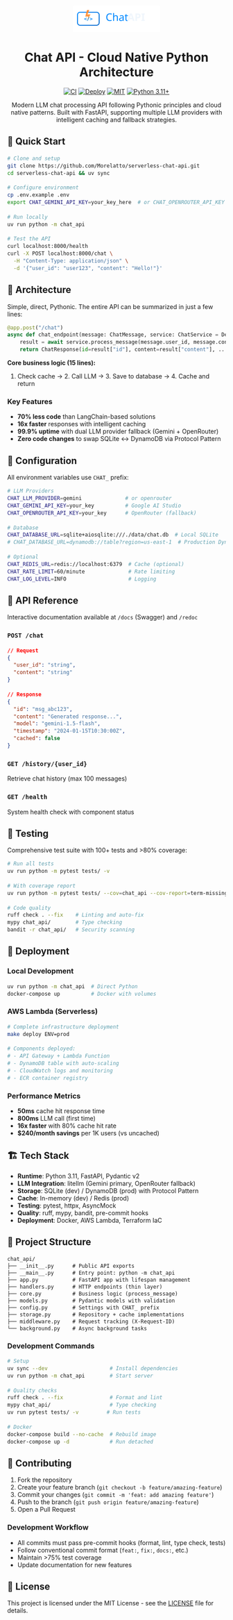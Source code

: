 <div align="center">

<img src="docs/assets/logo-dark.svg" alt="Chat API Logo" width="200" height="60" />

# Chat API - Cloud Native Python Architecture

[![CI](https://github.com/Morelatto/serverless-chat-api/actions/workflows/ci.yml/badge.svg)](https://github.com/Morelatto/serverless-chat-api/actions/workflows/ci.yml)
[![Deploy](https://github.com/Morelatto/serverless-chat-api/actions/workflows/deploy.yml/badge.svg)](https://github.com/Morelatto/serverless-chat-api/actions/workflows/deploy.yml)
[![MIT](https://img.shields.io/badge/License-MIT-yellow.svg)](LICENSE)
[![Python 3.11+](https://img.shields.io/badge/python-3.11+-blue.svg)](https://www.python.org/downloads/)

Modern LLM chat processing API following Pythonic principles and cloud native patterns. Built with FastAPI, supporting multiple LLM providers with intelligent caching and fallback strategies.

</div>

## 🚀 Quick Start

```bash
# Clone and setup
git clone https://github.com/Morelatto/serverless-chat-api.git
cd serverless-chat-api && uv sync

# Configure environment
cp .env.example .env
export CHAT_GEMINI_API_KEY=your_key_here  # or CHAT_OPENROUTER_API_KEY

# Run locally
uv run python -m chat_api

# Test the API
curl localhost:8000/health
curl -X POST localhost:8000/chat \
  -H "Content-Type: application/json" \
  -d '{"user_id": "user123", "content": "Hello!"}'
```

## 📖 Architecture

Simple, direct, Pythonic. The entire API can be summarized in just a few lines:

```python
@app.post("/chat")
async def chat_endpoint(message: ChatMessage, service: ChatService = Depends(get_chat_service)):
    result = await service.process_message(message.user_id, message.content)
    return ChatResponse(id=result["id"], content=result["content"], ...)
```

**Core business logic (15 lines):**
1. Check cache → 2. Call LLM → 3. Save to database → 4. Cache and return

### Key Features
- **70% less code** than LangChain-based solutions
- **16x faster** responses with intelligent caching
- **99.9% uptime** with dual LLM provider fallback (Gemini + OpenRouter)
- **Zero code changes** to swap SQLite ↔ DynamoDB via Protocol Pattern

## 🔧 Configuration

All environment variables use `CHAT_` prefix:

```bash
# LLM Providers
CHAT_LLM_PROVIDER=gemini              # or openrouter
CHAT_GEMINI_API_KEY=your_key          # Google AI Studio
CHAT_OPENROUTER_API_KEY=your_key      # OpenRouter (fallback)

# Database
CHAT_DATABASE_URL=sqlite+aiosqlite:///./data/chat.db  # Local SQLite
# CHAT_DATABASE_URL=dynamodb://table?region=us-east-1  # Production DynamoDB

# Optional
CHAT_REDIS_URL=redis://localhost:6379  # Cache (optional)
CHAT_RATE_LIMIT=60/minute              # Rate limiting
CHAT_LOG_LEVEL=INFO                    # Logging
```

## 📡 API Reference

Interactive documentation available at `/docs` (Swagger) and `/redoc`

### `POST /chat`
```json
// Request
{
  "user_id": "string",
  "content": "string"
}

// Response
{
  "id": "msg_abc123",
  "content": "Generated response...",
  "model": "gemini-1.5-flash",
  "timestamp": "2024-01-15T10:30:00Z",
  "cached": false
}
```

### `GET /history/{user_id}`
Retrieve chat history (max 100 messages)

### `GET /health`
System health check with component status

## 🧪 Testing

Comprehensive test suite with 100+ tests and >80% coverage:

```bash
# Run all tests
uv run python -m pytest tests/ -v

# With coverage report
uv run python -m pytest tests/ --cov=chat_api --cov-report=term-missing

# Code quality
ruff check . --fix    # Linting and auto-fix
mypy chat_api/        # Type checking
bandit -r chat_api/   # Security scanning
```

## 🐳 Deployment

### Local Development
```bash
uv run python -m chat_api  # Direct Python
docker-compose up          # Docker with volumes
```

### AWS Lambda (Serverless)
```bash
# Complete infrastructure deployment
make deploy ENV=prod

# Components deployed:
# - API Gateway + Lambda Function
# - DynamoDB table with auto-scaling
# - CloudWatch logs and monitoring
# - ECR container registry
```

### Performance Metrics
- **50ms** cache hit response time
- **800ms** LLM call (first time)
- **16x faster** with 80% cache hit rate
- **$240/month savings** per 1K users (vs uncached)

## 🏗️ Tech Stack

- **Runtime**: Python 3.11, FastAPI, Pydantic v2
- **LLM Integration**: litellm (Gemini primary, OpenRouter fallback)
- **Storage**: SQLite (dev) / DynamoDB (prod) with Protocol Pattern
- **Cache**: In-memory (dev) / Redis (prod)
- **Testing**: pytest, httpx, AsyncMock
- **Quality**: ruff, mypy, bandit, pre-commit hooks
- **Deployment**: Docker, AWS Lambda, Terraform IaC

## 📁 Project Structure

```
chat_api/
├── __init__.py      # Public API exports
├── __main__.py      # Entry point: python -m chat_api
├── app.py           # FastAPI app with lifespan management
├── handlers.py      # HTTP endpoints (thin layer)
├── core.py          # Business logic (process_message)
├── models.py        # Pydantic models with validation
├── config.py        # Settings with CHAT_ prefix
├── storage.py       # Repository + cache implementations
├── middleware.py    # Request tracking (X-Request-ID)
└── background.py    # Async background tasks
```

### Development Commands
```bash
# Setup
uv sync --dev                    # Install dependencies
uv run python -m chat_api        # Start server

# Quality checks
ruff check . --fix               # Format and lint
mypy chat_api/                   # Type checking
uv run pytest tests/ -v         # Run tests

# Docker
docker-compose build --no-cache  # Rebuild image
docker-compose up -d             # Run detached
```

## 🤝 Contributing

1. Fork the repository
2. Create your feature branch (`git checkout -b feature/amazing-feature`)
3. Commit your changes (`git commit -m 'feat: add amazing feature'`)
4. Push to the branch (`git push origin feature/amazing-feature`)
5. Open a Pull Request

### Development Workflow
- All commits must pass pre-commit hooks (format, lint, type check, tests)
- Follow conventional commit format (`feat:`, `fix:`, `docs:`, etc.)
- Maintain >75% test coverage
- Update documentation for new features

## 📄 License

This project is licensed under the MIT License - see the [LICENSE](LICENSE) file for details.
